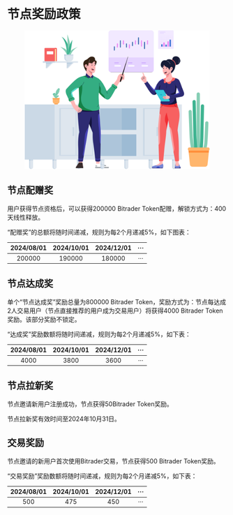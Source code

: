 # 节点奖励政策

<figure><img src="../.gitbook/assets/Group 47302 (1).png" alt="" width="563"><figcaption></figcaption></figure>

## 节点配赠奖

用户获得节点资格后，可以获得200000 Bitrader Token配赠，解锁方式为：400天线性释放。

“配赠奖”的总额将随时间递减，规则为每2个月递减5%，如下图表：



|     2024/08/01    |    2024/10/01   |    2024/12/01   |          ···          |
| :---------------: | :-------------: | :-------------: | :-------------------: |
|            200000 |          190000 |          180000 |                   ··· |

## 节点达成奖

单个“节点达成奖”奖励总量为800000 Bitrader Token，奖励方式为：节点每达成2人交易用户（节点直接推荐的用户成为交易用户）将获得4000 Bitrader Token奖励。该部分奖励不锁定。

“达成奖”奖励数额将随时间递减，规则为每2个月递减5%，如下表：



|      2024/08/01     |    2024/10/01    |    2024/12/01    |          ···          |
| :-----------------: | :--------------: | :--------------: | :-------------------: |
|                4000 |             3800 |             3600 |                   ··· |

## 节点拉新奖

节点邀请新用户注册成功，节点获得50Bitrader Token奖励。

节点拉新奖有效时间至2024年10月31日。

## 交易奖励

节点邀请的新用户首次使用Bitrader交易，节点获得500 Bitrader Token奖励。

“交易奖励”奖励数额将随时间递减，规则为每2个月递减5%，如下表：



|       2024/08/01      |      2024/10/01     |     2024/12/01     |          ···          |
| :-------------------: | :-----------------: | :----------------: | :-------------------: |
|                   500 |                 475 |                450 |                   ··· |
